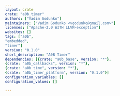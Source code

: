 ```yaml
---
layout: crate
crate: "a0b_timer"
authors: ["Vadim Godunko"]
maintainers: ["Vadim Godunko <vgodunko@gmail.com>"]
licenses: ["Apache-2.0 WITH LLVM-exception"]
websites: []
tags: ["a0b",
"embedded",
"timer"]
version: "0.1.0"
short_description: "A0B Timer"
dependencies: [{crate: "a0b_base", version: "*"},
{crate: "a0b_callbacks", version: "*"},
{crate: "a0b_time", version: "*"},
{crate: "a0b_timer_platform", version: "0.1.0"}]
configuration_variables: []
configuration_values: []

---
```



